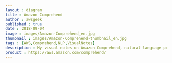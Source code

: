 ```yaml
---
layout : diagram
title : Amazon Comprehend
author : awsgeek
published : true
date : 2018-09-04
image : images/Amazon-Comprehend_en.jpg
thumbnail : images/Amazon-Comprehend-thumbnail_en.jpg
tags : [AWS,Comprehend,NLP,VisualNotes]
description : My visual notes on Amazon Comprehend, natural language processing to help you find meaning in your data.
product : https://aws.amazon.com/comprehend/
---
```

